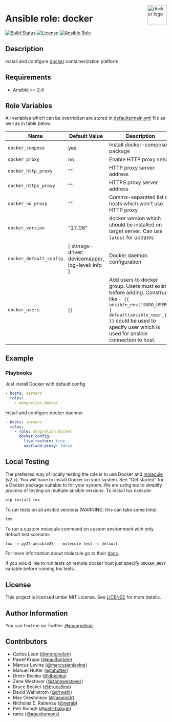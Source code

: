 <p><img src="http://1000logos.net/wp-content/uploads/2017/07/Logo-Docker-500x394.jpg" alt="docker logo" title="docker" align="right" height="60" /></p>

# Ansible role: docker

[![Build Status](https://travis-ci.org/mongrelion/ansible-role-docker.svg?branch=master)](https://travis-ci.org/mongrelion/ansible-role-docker)
[![License](https://img.shields.io/badge/license-MIT%20License-brightgreen.svg)](https://opensource.org/licenses/MIT)
[![Ansible Role](https://img.shields.io/badge/ansible%20role-mongrelion.docker-blue.svg)](https://galaxy.ansible.com/mongrelion/docker/)

## Description

Install and configure [docker](https://www.docker.com) containerization platform.

## Requirements

- Ansible >= 2.4

## Role Variables

All variables which can be overridden are stored in [defaults/main.yml](defaults/main.yml) file as well as in table below.

| Name           | Default Value | Description                        |
| -------------- | ------------- | -----------------------------------|
| `docker_compose` | yes | Install docker-compose package |
| `docker_proxy` | no | Enable HTTP proxy setup |
| `docker_http_proxy` | "" | HTTP proxy server address |
| `docker_https_proxy` | "" | HTTPS proxy server address |
| `docker_no_proxy` | "" | Comma-separated list of hosts which won't use HTTP proxy |
| `docker_version` | "17.06" | docker version which should be installed on target server. Can use `latest` for updates |
| `docker_default_config` | [ storage-driver: devicemapper, log-level: info ] | Docker daemon configuration |
| `docker_users` | [] | Add users to docker group. Users must exist before adding. Construct like `- {{ ansible_env['SUDO_USER'] \| default(ansible_user_id) }}` could be used to specify user which is used for ansible connection to host. |

## Example

### Playbooks

Just install Docker with default config
```yaml
- hosts: servers
  roles:
    - mongrelion.docker
```

Install and configure docker daemon
```yaml
- hosts: servers
  roles:
    - role: mongrelion.docker
      docker_config:
        live-restore: true
        userland-proxy: false
```

## Local Testing

The preferred way of locally testing the role is to use Docker and [molecule](https://github.com/metacloud/molecule) (v2.x). You will have to install Docker on your system. See "Get started" for a Docker package suitable to for your system.
We are using tox to simplify process of testing on multiple ansible versions. To install tox execute:
```sh
pip install tox
```
To run tests on all ansible versions (WARNING: this can take some time)
```sh
tox
```
To run a custom molecule command on custom environment with only default test scenario:
```sh
tox -e py27-ansible25 -- molecule test -s default
```
For more information about molecule go to their [docs](http://molecule.readthedocs.io/en/latest/).

If you would like to run tests on remote docker host just specify `DOCKER_HOST` variable before running tox tests.

## License

This project is licensed under MIT License. See [LICENSE](/LICENSE) for more details.

## Author Information

You can find me on Twitter: [@mongrelion](https://twitter.com/mongrelion)

## Contributors

- Carlos Leon ([@mongrelion](https://github.com/mongrelion))
- Paweł Krupa ([@paulfantom](https://github.com/paulfantom))
- Marcus Levine ([@marcusianlevine](https://github.com/marcusianlevine))
- Manuel Hutter ([@mhutter](https://github.com/mhutter))
- Dmitri Bichko ([@dbichko](https://github.com/dbichko))
- Zane Westover ([@zanewestover](https://github.com/zanewestover))
- Bruce Becker ([@brucellino](https://github.com/brucellino))
- David Wahlstrom ([@drwahl](https://github.com/drwahl))
- Max Oreshnikov ([@maxim0r](https://github.com/maxim0r))
- Nicholas E. Rabenau ([@nerab](https://github.com/nerab))
- Petr Balogh ([@petr-balogh](https://github.com/petr-balogh))
- ramz ([@ageekymonk](https://github.com/ageekymonk))
